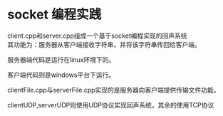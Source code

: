 # socket 编程实践
client.cpp和server.cpp组成一个基于socket编程实现的回声系统  
其功能为：服务器从客户端接收字符串，并将该字符串传回给客户端。  

服务器端代码是运行在linux环境下的。  

客户端代码则是windows平台下运行。  

clientFile.cpp与serverFile.cpp实现的是服务器向客户端提供传输文件功能。   

clientUDP,serverUDP则使用UDP协议实现回声系统，其余的使用TCP协议  

